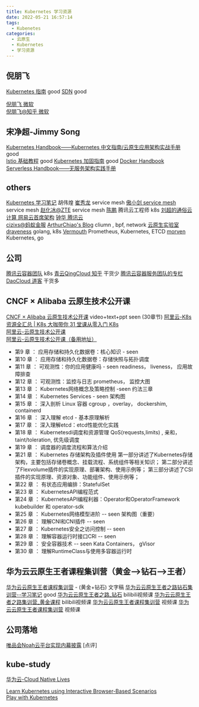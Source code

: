 ```yaml
---
title: Kubernetes 学习资源
date: 2022-05-21 16:57:14
tags:
  - Kubenetes
categories: 
  - 云原生
  - Kubernetes 
  - 学习资源
---
```


<p></p>
<!-- more -->

## 倪朋飞
[Kubernetes 指南](https://feisky.xyz/kubernetes-handbook/)   good
[SDN](https://sdn.feisky.xyz/) good

[倪朋飞 微软](https://feisky.xyz/)  
[倪朋飞@知乎 微软](https://www.zhihu.com/people/feisky/posts)  

## 宋净超-Jimmy Song
[Kubernetes Handbook——Kubernetes 中文指南/云原生应用架构实战手册](https://jimmysong.io/kubernetes-handbook/)    good  
[Istio 基础教程](https://jimmysong.io/docs/istio-handbook/)     good
[Kubernetes 加固指南](https://jimmysong.io/docs/kubernetes-hardening-guidance/)    good 
[Docker Handbook](https://jimmysong.io/docker-handbook/)  
[Serverless Handbook——无服务架构实践手册](https://jimmysong.io/serverless-handbook/)  
  
## others
[Kubernetes 学习笔记](https://www.huweihuang.com/kubernetes-notes/) 胡伟煌
[崔秀龙](https://blog.fleeto.us/) service mesh
[傲小剑  service mesh](https://skyao.io/#posts)  service mesh
[赵化冰@ZTE](https://zhaohuabing.com/)  service mesh 
[陈鹏](https://imroc.io/) 腾讯云工程师 k8s
[刘超的通俗云计算  网易云首席架构](https://www.cnblogs.com/popsuper1982/)
[钟华 腾讯云](https://imfox.io/)  
[cizixs@蚂蚁金服](https://cizixs.com/) 
[ArthurChiao's Blog](http://arthurchiao.art/categories/) cliumn , bpf, network
[云原生实验室](https://icloudnative.io)
[draveness](https://draveness.me/)   golang, k8s 
[Vermouth](http://www.xuyasong.com/?page_id=1827) Prometheus, Kubernetes, ETCD
[morven](https://morven.life/) Kubernetes, go

## 公司
[腾讯云容器团队](https://tencentcloudcontainerteam.github.io/)  k8s
[青云QingCloud 知乎](https://zhuanlan.zhihu.com/qingcloud)  干货少
[腾讯云容器服务团队的专栏](https://cloud.tencent.com/developer/column/1075/tag-0)
[DaoCloud 道客](https://www.zhihu.com/org/daocloud-3)  干货多

## CNCF × Alibaba 云原生技术公开课  
[CNCF × Alibaba 云原生技术公开课](https://edu.aliyun.com/course/1651)  video+text+ppt  seen (30章节)
[阿里云-K8s 资源全汇总 | K8s 大咖带你 31 堂课从零入门 K8s](https://developer.aliyun.com/article/765059?utm_content=g_1000142140)   
[阿里云-云原生技术公开课](https://edu.aliyun.com/roadmap/cloudnative?spm=a2c6h.12873581.1367615.1.e9cf115eVcBAsC)    
[阿里云-云原生技术公开课（备用地址）](https://edu.aliyun.com/course/1651/lesson/list?spm=a2c6h.12873581.1367615.2.e9cf115eVcBAsC)  

+ 第9 章 ： 应用存储和持久化数据卷：核心知识 - seen
+ 第10 章 ： 应用存储和持久化数据卷：存储快照与拓扑调度 
+ 第11 章 ： 可观测性：你的应用健康吗 - seen
readiness， liveness， 应用故障排查
+ 第12 章 ： 可观测性：监控与日志 
prometheus， 监控大图
+ 第13 章 ： Kubernetes网络概念及策略控制 -seen
  约法三章
+ 第14 章 ： Kubernetes Services - seen
  架构图
+ 第15 章 ： 深入剖析 Linux 容器
   cgroup ，overlay， dockershim, containerd
+ 第16 章 ： 深入理解 etcd - 基本原理解析 
+ 第17 章 ： 深入理解etcd：etcd性能优化实践 
+ 第18 章 ： Kubernetesdi调度和资源管理 
  QoS(requests,limits) , 亲和， taint/toleration, 优先级调度
+ 第19 章 ： 调度器的调度流程和算法介绍 
+ 第21 章 ： Kubernetes 存储架构及插件使用 
    第一部分讲述了Kubernetes存储架构，主要包括存储卷概念、挂载流程、系统组件等相关知识；
    第二部分讲述了Flexvolume插件的实现原理、部署架构、使用示例等；
    第三部分讲述了CSI插件的实现原理、资源对象、功能组件、使用示例等；
+ 第22 章 ： 有状态应用编排：StatefulSet 
+ 第23 章 ： KubernetesAPI编程范式 
+ 第24 章 ： KubernetesAPI编程利器：Operator和OperatorFramework 
  kubebuilder 和 operator-sdk
+ 第25 章 ： Kubernetes网络模型进阶 -- seen
  架构图（重要）
+ 第26 章 ： 理解CNI和CNI插件 -- seen
+ 第27 章 ： Kubernetes安全之访问控制 -- seen
+ 第28 章 ： 理解容器运行时接口CRI -- seen 
+ 第29 章 ： 安全容器技术 -- seen
  Kata Containers， gVisor
+ 第30 章 ： 理解RuntimeClass与使用多容器运行时 

## 华为云云原生王者课程集训营（黄金-->钻石-->王者）
[华为云云原生王者课程集训营](https://mp.weixin.qq.com/mp/appmsgalbum?__biz=MzIzNzU5NTYzMA==&action=getalbum&album_id=2082025559781376005&scene=173&from_msgid=2247494514&from_itemidx=1&count=3&nolastread=1#wechat_redirect) - (黄金+钻石)  文字稿 
[华为云云原生王者之路钻石集训营--学习笔记](https://zhuanlan.zhihu.com/p/400092006) good
[华为云云原生王者之路_钻石](https://www.bilibili.com/video/BV1ZR4y1E7rb/?spm_id_from=333.788.recommend_more_video.2) bilibili视频课
[华为云云原生王者之路集训营_黄金课程](https://www.bilibili.com/video/BV1Qr4y1278d/?spm_id_from=333.788.recommend_more_video.5) bilibili视频课
[华为云云原生王者课程集训营](https://edu.huaweicloud.com/activity/Cloud-native3.html?utm_source=hwynewbanner&utm_medium=sm-huaweiyun&utm_campaign=edu&utm_content=activity&utm_term=2)  视频课
[华为云云原生王者课程集训营](https://education.huaweicloud.com/programs/63384278-52ab-42e9-8e67-5dff5a9f37fd/about?utm_source=zhihu&utm_medium=bbs-ex&utm_campaign=edu&utm_content=courses&utm_term=16) 视频课


## 公司落地
[唯品会Noah云平台实现内幕披露](https://mp.weixin.qq.com/s/hV8oT13J4DFtpe7JsxSONA)
[点评]

## kube-study
[华为云-Cloud Native Lives](https://bbs.huaweicloud.com/webinar/100009)   
 
[Learn Kubernetes using Interactive Browser-Based Scenarios](https://www.katacoda.com/courses/kubernetes)   
[Play with Kubernetes](https://labs.play-with-k8s.com/)   








